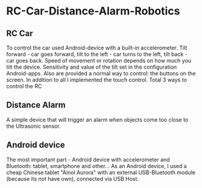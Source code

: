 # RC-Car-Distance-Alarm-Robotics
## RC Car 

To control the car used Android-device with a built-in accelerometer. Tilt forward - car goes forward, tilt to the left - car turns to the left, tilt back - car goes back. Speed of movement or rotation depends on how much you tilt the device. Sensitivity and value of the tilt set in the configuration Android-apps. Also are provided a normal way to control: the buttons on the screen. In addition to all I implemented the touch control. Total 3 ways to control the RC 

## Distance Alarm
A simple device that will trigger an alarm when objects come too close to the Ultrasonic sensor.

## Android device
The most important part - Android device with accelerometer and Bluetooth: tablet, smartphone and other... As an Android device, I used a cheap Chinese tablet "Ainol Aurora" with an external USB-Bluetooth module (because its not have own), connected via USB Host.
